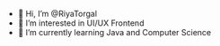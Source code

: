 - 👋 Hi, I’m @RiyaTorgal
- 👀 I’m interested in UI/UX Frontend
- 🌱 I’m currently learning Java and Computer Science
<!---
RiyaTorgal/RiyaTorgal is a ✨ special ✨ repository because its `README.md` (this file) appears on your GitHub profile.
You can click the Preview link to take a look at your changes.
--->

